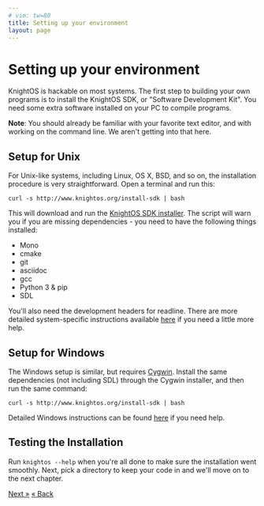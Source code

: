 ```yaml
---
# vim: tw=80
title: Setting up your environment
layout: page
---
```


# Setting up your environment

KnightOS is hackable on most systems. The first step to building your own
programs is to install the KnightOS SDK, or "Software Development Kit". You need
some extra software installed on your PC to compile programs.

<div class="alert alert-info"><strong>Note</strong>: You should already be
familiar with your favorite text editor, and with working on the command line.
We aren't getting into that here.</div>

## Setup for Unix

For Unix-like systems, including Linux, OS X, BSD, and so on, the installation
procedure is very straightforward. Open a terminal and run this:

    curl -s http://www.knightos.org/install-sdk | bash

This will download and run the [KnightOS SDK
installer](https://github.com/KnightOS/knightos.org/blob/gh-pages/install-sdk).
The script will warn you if you are missing dependencies - you need to have the
following things installed:

* Mono
* cmake
* git
* asciidoc
* gcc
* Python 3 & pip
* SDL

You'll also need the development headers for readline. There are more detailed
system-specific instructions available [here](install-help.html) if you need a
little more help.

## Setup for Windows

The Windows setup is similar, but requires [Cygwin](http://cygwin.com/). Install
the same dependencies (not including SDL) through the Cygwin installer, and then
run the same command:

    curl -s http://www.knightos.org/install-sdk | bash

Detailed Windows instructions can be found [here](install-help.html) if you need
help.

## Testing the Installation

Run `knightos --help` when you're all done to make sure the installation went
smoothly. Next, pick a directory to keep your code in and we'll move on to the
next chapter.

<a href="program.html" class="pull-right btn btn-primary">Next »</a>
<a href="index.html" class="btn btn-primary">« Back</a>
